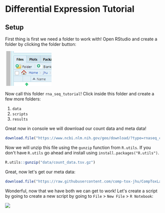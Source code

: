 # Differential Expression Tutorial

## Setup

First thing is first we need a folder to work with! Open RStudio and create a folder by clicking the folder button:

![](./img/folder_button.png)

Now call this folder `rna_seq_tutorial`! Click inside this folder and create a few more folders:

1. `data`
2. `scripts`
3. `results`

Great now in console we will download our count data and meta data!

```R
download.file("https://www.ncbi.nlm.nih.gov/geo/download/?type=rnaseq_counts&acc=GSE125583&format=file&file=GSE125583_raw_counts_GRCh38.p13_NCBI.tsv.gz",destfile = "data/count_data.tsv.gz")
```

Now we will unzip this file using the `gunzip` function from `R.utils`. If you don't have `R.utils` go ahead and install using `install.packages("R.utils")`.

```R
R.utils::gunzip("data/count_data.tsv.gz")
```
Great, now let's get our meta data:

```R
download.file("https://raw.githubusercontent.com/comp-tox-jhu/CompToxLab/refs/heads/main/docs/omics/transcriptomics/rna_seq/data/meta.csv",destfile = "data/meta.csv")
```
Wonderful, now that we have both we can get to work! Let's create a script by going to create a new script by going to `File` > `New File` > `R Notebook`:

![](img/new_file.png)

